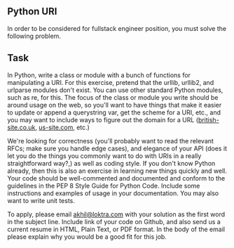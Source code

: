 ## Python URI

In order to be considered for fullstack engineer position, you must solve the following problem.

## Task

In Python, write a class or module with a bunch of functions for manipulating a URI. For this exercise, pretend that the urllib, urllib2, and urlparse modules don't exist. You can use other standard Python modules, such as re, for this. The focus of the class or module you write should be around usage on the web, so you'll want to have things that make it easier to update or append a querystring var, get the scheme for a URI, etc., and you may want to include ways to figure out the domain for a URL ([british-site.co.uk](http://british-site.co.uk), [us-site.com](http://us-site.com), etc.)

We're looking for correctness (you'll probably want to read the relevant RFCs; make sure you handle edge cases), and elegance of your API (does it let you do the things you commonly want to do with URIs in a really straightforward way?,) as well as coding style. If you don't know Python already, then this is also an exercise in learning new things quickly and well. Your code should be well-commented and documented and conform to the guidelines in the PEP 8 Style Guide for Python Code. Include some instructions and examples of usage in your documentation. You may also want to write unit tests.


To apply, please email akhil@loktra.com with your solution as the first word in the subject line. Include link of your code on Github, and also send us a current resume in HTML, Plain Text, or PDF format. In the body of the email please explain why you would be a good fit for this job.
